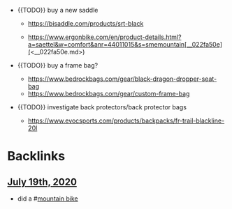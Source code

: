 - {{TODO}} buy a new saddle
    - https://bisaddle.com/products/srt-black

    - https://www.ergonbike.com/en/product-details.html?a=saettel&w=comfort&anr=44011015&s=smemountain[__022fa50e](<__022fa50e.md>)

- {{TODO}} buy a frame bag?
    - https://www.bedrockbags.com/gear/black-dragon-dropper-seat-bag
    - https://www.bedrockbags.com/gear/custom-frame-bag
- {{TODO}} investigate back protectors/back protector bags
    - https://www.evocsports.com/products/backpacks/fr-trail-blackline-20l

# Backlinks
## [July 19th, 2020](<July 19th, 2020.md>)
- did a #[mountain bike](<mountain bike.md>)

